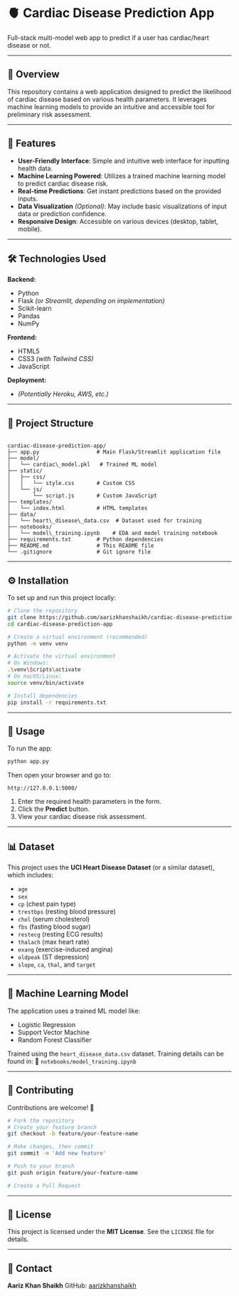 # 🫀 Cardiac Disease Prediction App

Full-stack multi-model web app to predict if a user has cardiac/heart disease or not.

---

## 📝 Overview

This repository contains a web application designed to predict the likelihood of cardiac disease based on various health parameters. It leverages machine learning models to provide an intuitive and accessible tool for preliminary risk assessment.

---

## 🚀 Features

- **User-Friendly Interface**: Simple and intuitive web interface for inputting health data.
- **Machine Learning Powered**: Utilizes a trained machine learning model to predict cardiac disease risk.
- **Real-time Predictions**: Get instant predictions based on the provided inputs.
- **Data Visualization** *(Optional)*: May include basic visualizations of input data or prediction confidence.
- **Responsive Design**: Accessible on various devices (desktop, tablet, mobile).

---

## 🛠️ Technologies Used

**Backend:**
- Python
- Flask *(or Streamlit, depending on implementation)*
- Scikit-learn
- Pandas
- NumPy

**Frontend:**
- HTML5
- CSS3 *(with Tailwind CSS)*
- JavaScript

**Deployment:**
- *(Potentially Heroku, AWS, etc.)*

---

## 📂 Project Structure

```

cardiac-disease-prediction-app/
├── app.py                  # Main Flask/Streamlit application file
├── model/
│   └── cardiac\_model.pkl   # Trained ML model
├── static/
│   ├── css/
│   │   └── style.css       # Custom CSS
│   └── js/
│       └── script.js       # Custom JavaScript
├── templates/
│   └── index.html          # HTML templates
├── data/
│   └── heart\_disease\_data.csv  # Dataset used for training
├── notebooks/
│   └── model\_training.ipynb    # EDA and model training notebook
├── requirements.txt        # Python dependencies
├── README.md               # This README file
└── .gitignore              # Git ignore file

````

---

## ⚙️ Installation

To set up and run this project locally:

```bash
# Clone the repository
git clone https://github.com/aarizkhanshaikh/cardiac-disease-prediction-app.git
cd cardiac-disease-prediction-app

# Create a virtual environment (recommended)
python -m venv venv

# Activate the virtual environment
# On Windows:
.\venv\Scripts\activate
# On macOS/Linux:
source venv/bin/activate

# Install dependencies
pip install -r requirements.txt
````

---

## 🚀 Usage

To run the app:

```bash
python app.py
```

Then open your browser and go to:

```
http://127.0.0.1:5000/
```

1. Enter the required health parameters in the form.
2. Click the **Predict** button.
3. View your cardiac disease risk assessment.

---

## 📊 Dataset

This project uses the **UCI Heart Disease Dataset** (or a similar dataset), which includes:

* `age`
* `sex`
* `cp` (chest pain type)
* `trestbps` (resting blood pressure)
* `chol` (serum cholesterol)
* `fbs` (fasting blood sugar)
* `restecg` (resting ECG results)
* `thalach` (max heart rate)
* `exang` (exercise-induced angina)
* `oldpeak` (ST depression)
* `slope`, `ca`, `thal`, and `target`

---

## 🧠 Machine Learning Model

The application uses a trained ML model like:

* Logistic Regression
* Support Vector Machine
* Random Forest Classifier

Trained using the `heart_disease_data.csv` dataset.
Training details can be found in:
📁 `notebooks/model_training.ipynb`

---

## 🤝 Contributing

Contributions are welcome! 🚀

```bash
# Fork the repository
# Create your feature branch
git checkout -b feature/your-feature-name

# Make changes, then commit
git commit -m 'Add new feature'

# Push to your branch
git push origin feature/your-feature-name

# Create a Pull Request
```

---

## 📄 License

This project is licensed under the **MIT License**.
See the `LICENSE` file for details.

---

## 📧 Contact

**Aariz Khan Shaikh**
GitHub: [aarizkhanshaikh](https://github.com/aarizkhanshaikh)
